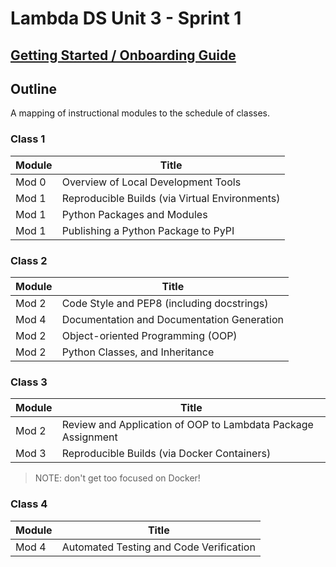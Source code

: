 # Lambda DS Unit 3 - Sprint 1

## [Getting Started / Onboarding Guide](/ONBOARDING.md)

## Outline

A mapping of instructional modules to the schedule of classes.

### Class 1

Module  | Title
---     | ---
Mod 0   | Overview of Local Development Tools
Mod 1	  | Reproducible Builds (via Virtual Environments)
Mod 1   | Python Packages and Modules
Mod 1	  | Publishing a Python Package to PyPI

### Class 2

Module  | Title
---     | ---
Mod 2 	| Code Style and PEP8 (including docstrings)
Mod 4 	| Documentation and Documentation Generation
Mod 2	  | Object-oriented Programming (OOP)
Mod 2 	| Python Classes, and Inheritance

### Class 3

Module  | Title
---     | ---
Mod 2	  | Review and Application of OOP to Lambdata Package Assignment
Mod 3 	| Reproducible Builds (via Docker Containers)

> NOTE: don't get too focused on Docker!

### Class 4

Module  | Title
---     | ---
Mod 4 	| Automated Testing and Code Verification
